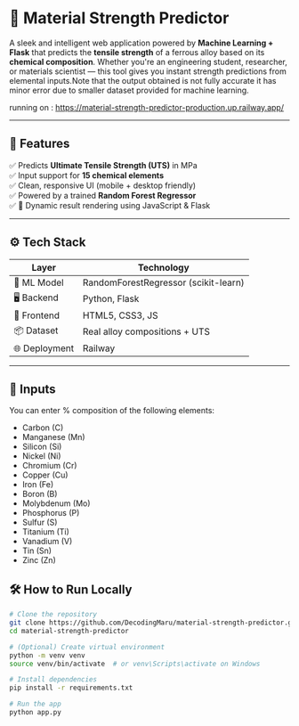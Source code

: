 # 🧪 Material Strength Predictor

A sleek and intelligent web application powered by **Machine Learning + Flask** that predicts the **tensile strength** of a ferrous alloy based on its **chemical composition**. Whether you're an engineering student, researcher, or materials scientist — this tool gives you instant strength predictions from elemental inputs.Note that the output obtained is not fully accurate it has minor error due to smaller dataset provided for machine learning.

running on : https://material-strength-predictor-production.up.railway.app/

---

## 🚀 Features

✅ Predicts **Ultimate Tensile Strength (UTS)** in MPa  
✅ Input support for **15 chemical elements**  
✅ Clean, responsive UI (mobile + desktop friendly)  
✅ Powered by a trained **Random Forest Regressor**  
✅ 🔁 Dynamic result rendering using JavaScript & Flask

---

## ⚙️ Tech Stack

| Layer         | Technology                              |
| ------------- | --------------------------------------- |
| 🧠 ML Model   | RandomForestRegressor (scikit-learn)    |
| 🖥 Backend     | Python, Flask                           |
| 💅 Frontend   | HTML5, CSS3, JS                         |
| 📦 Dataset    | Real alloy compositions + UTS |
| 🌐 Deployment | Railway          

---

## 🔢 Inputs

You can enter % composition of the following elements:

- Carbon (C)
- Manganese (Mn)
- Silicon (Si)
- Nickel (Ni)
- Chromium (Cr)
- Copper (Cu)
- Iron (Fe)
- Boron (B)
- Molybdenum (Mo)
- Phosphorus (P)
- Sulfur (S)
- Titanium (Ti)
- Vanadium (V)
- Tin (Sn)
- Zinc (Zn)

## 🛠️ How to Run Locally

```bash
# Clone the repository
git clone https://github.com/DecodingMaru/material-strength-predictor.git
cd material-strength-predictor

# (Optional) Create virtual environment
python -m venv venv
source venv/bin/activate  # or venv\Scripts\activate on Windows

# Install dependencies
pip install -r requirements.txt

# Run the app
python app.py
```
